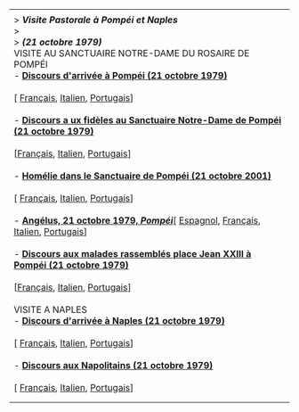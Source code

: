 |     |
| --- |
|  |
| > ***Visite Pastorale à Pompéi et Naples***<br>> <br>> ***(21 octobre 1979)***<br>VISITE AU SANCTUAIRE NOTRE-DAME DU ROSAIRE DE POMPÉI<br>- [**Discours d'arrivée à Pompéi** **(21 octobre 1979)**](/content/john-paul-ii/fr/speeches/1979/october/documents/hf_jp-ii_spe_19791021_arrival-pompei.html)<br>  <br>  \[ [Français](/content/john-paul-ii/fr/speeches/1979/october/documents/hf_jp-ii_spe_19791021_arrival-pompei.html), [Italien](http://www.vatican.va/holy_father/john_paul_ii/speeches/1979/october/documents), [Portugais](/content/john-paul-ii/pt/speeches/1979/october/documents/hf_jp-ii_spe_19791021_arrival-pompei.html)\]<br>  <br>- [**Discours  a** **ux fidèles au Sanctuaire Notre-Dame de Pompéi (21 octobre 1979)**](/content/john-paul-ii/fr/speeches/1979/october/documents/hf_jp-ii_spe_19791021_shrine-pompei.html)<br>  <br>  \[[Français](/content/john-paul-ii/fr/speeches/1979/october/documents/hf_jp-ii_spe_19791021_shrine-pompei.html), [Italien](/content/john-paul-ii/it/speeches/1979/october/documents/hf_jp-ii_spe_19791021_shrine-pompei.html), [Portugais](/content/john-paul-ii/pt/speeches/1979/october/documents/hf_jp-ii_spe_19791021_shrine-pompei.html)\]<br>  <br>- **[Homélie dans le Sanctuaire de Pompéi (21 octobre 2001)](/content/john-paul-ii/fr/homilies/1979/documents/hf_jp-ii_hom_19791021_pompei.html)**<br>  <br>  \[ [Français](/content/john-paul-ii/fr/homilies/1979/documents/hf_jp-ii_hom_19791021_pompei.html), [Italien](/content/john-paul-ii/it/homilies/1979/documents/hf_jp-ii_hom_19791021_pompei.html), [Portugais](/content/john-paul-ii/pt/homilies/1979/documents/hf_jp-ii_hom_19791021_pompei.html)\]<br>  <br>- **[Angélus, 21 octobre 1979, *Pompéi*](/content/john-paul-ii/fr/angelus/1979/documents/hf_jp-ii_ang_19791021.html)**\[ [Espagnol](/content/john-paul-ii/es/angelus/1979/documents/hf_jp-ii_ang_19791021.html), [Français](/content/john-paul-ii/fr/angelus/1979/documents/hf_jp-ii_ang_19791021.html), [Italien](/content/john-paul-ii/it/angelus/1979/documents/hf_jp-ii_ang_19791021.html), [Portugais](/content/john-paul-ii/pt/angelus/1979/documents/hf_jp-ii_ang_19791021.html)\]<br>  <br>- **[Discours aux malades rassemblés place Jean XXIII à Pompéi (21 octobre 1979)](/content/john-paul-ii/fr/speeches/1979/october/documents/hf_jp-ii_spe_19791021_sick-pompei.html)**<br>  <br>  \[[Français](/content/john-paul-ii/fr/speeches/1979/october/documents/hf_jp-ii_spe_19791021_sick-pompei.html), [Italien](/content/john-paul-ii/it/speeches/1979/october/documents/hf_jp-ii_spe_19791021_sick-pompei.html), [Portugais](/content/john-paul-ii/pt/speeches/1979/october/documents/hf_jp-ii_spe_19791021_sick-pompei.html)\]<br>  <br>VISITE A NAPLES<br>- **[Discours d'arrivée à Naples (21 octobre 1979)](/content/john-paul-ii/fr/speeches/1979/october/documents/hf_jp-ii_spe_19791021_arrival-napoli.html)**<br>  <br>  \[ [Français](/content/john-paul-ii/fr/speeches/1979/october/documents/hf_jp-ii_spe_19791021_arrival-napoli.html), [Italien](/content/john-paul-ii/it/speeches/1979/october/documents/hf_jp-ii_spe_19791021_arrival-napoli.html), [Portugais](/content/john-paul-ii/pt/speeches/1979/october/documents/hf_jp-ii_spe_19791021_arrival-napoli.html)\]<br>  <br>- [**Discours aux Napolitains** **(21 octobre 1979)**](/content/john-paul-ii/fr/speeches/1979/october/documents/hf_jp-ii_spe_19791021_people-napoli.html)<br>  <br>  \[ [Français](/content/john-paul-ii/fr/speeches/1979/october/documents/hf_jp-ii_spe_19791021_people-napoli.html), [Italien](/content/john-paul-ii/it/speeches/1979/october/documents/hf_jp-ii_spe_19791021_people-napoli.html), [Portugais](/content/john-paul-ii/pt/speeches/1979/october/documents/hf_jp-ii_spe_19791021_people-napoli.html)\] |
|  |
|  |